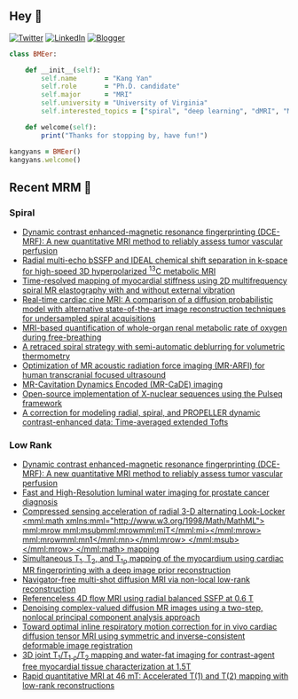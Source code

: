 ## Hey 👋
[![Twitter](https://img.shields.io/badge/Twitter-%231DA1F2.svg?style=for-the-badge&logo=X&logoColor=black)](https://twitter.com/KangY01)
[![LinkedIn](https://img.shields.io/badge/linkedin-%230077B5.svg?style=for-the-badge&logo=linkedin&logoColor=white)](https://www.linkedin.com/in/kyanyan/)
[![Blogger](https://img.shields.io/badge/Blogger-FF5722?style=for-the-badge&logo=blogger&logoColor=white)](https://kangyan.bearblog.dev/)







```ruby
class BMEer:

    def __init__(self):
        self.name       = "Kang Yan"
        self.role       = "Ph.D. candidate"
        self.major      = "MRI"
        self.university = "University of Virginia"
        self.interested_topics = ["spiral", "deep learning", "dMRI", "MRgFUS"]

    def welcome(self):
        print("Thanks for stopping by, have fun!")

kangyans = BMEer()
kangyans.welcome()
```

<!---
## Stats

![Kang Yan's GitHub stats](https://github-readme-stats.vercel.app/api?username=kangyans&show_icons=true&theme=radical)
-->




## Recent MRM 📖

### Spiral

<!-- SPIRAL:START -->
- [Dynamic contrast enhanced-magnetic resonance fingerprinting (DCE-MRF): A new quantitative MRI method to reliably assess tumor vascular perfusion](https://pubmed.ncbi.nlm.nih.gov/40808280/?utm_source=Other&utm_medium=rss&utm_campaign=pubmed-2&utm_content=1l1vNBYu_ediRIC33wc8jy-EnJXACHm3ID9uLqcBnqeabZrQ2n&fc=20250301181733&ff=20250823001807&v=2.18.0.post9+e462414)
- [Radial multi-echo bSSFP and IDEAL chemical shift separation in k-space for high-speed 3D hyperpolarized <sup>13</sup>C metabolic MRI](https://pubmed.ncbi.nlm.nih.gov/40720637/?utm_source=Other&utm_medium=rss&utm_campaign=pubmed-2&utm_content=1l1vNBYu_ediRIC33wc8jy-EnJXACHm3ID9uLqcBnqeabZrQ2n&fc=20250301181733&ff=20250823001807&v=2.18.0.post9+e462414)
- [Time-resolved mapping of myocardial stiffness using 2D multifrequency spiral MR elastography with and without external vibration](https://pubmed.ncbi.nlm.nih.gov/40720631/?utm_source=Other&utm_medium=rss&utm_campaign=pubmed-2&utm_content=1l1vNBYu_ediRIC33wc8jy-EnJXACHm3ID9uLqcBnqeabZrQ2n&fc=20250301181733&ff=20250823001807&v=2.18.0.post9+e462414)
- [Real-time cardiac cine MRI: A comparison of a diffusion probabilistic model with alternative state-of-the-art image reconstruction techniques for undersampled spiral acquisitions](https://pubmed.ncbi.nlm.nih.gov/40523130/?utm_source=Other&utm_medium=rss&utm_campaign=pubmed-2&utm_content=1l1vNBYu_ediRIC33wc8jy-EnJXACHm3ID9uLqcBnqeabZrQ2n&fc=20250301181733&ff=20250823001807&v=2.18.0.post9+e462414)
- [MRI-based quantification of whole-organ renal metabolic rate of oxygen during free-breathing](https://pubmed.ncbi.nlm.nih.gov/40415411/?utm_source=Other&utm_medium=rss&utm_campaign=pubmed-2&utm_content=1l1vNBYu_ediRIC33wc8jy-EnJXACHm3ID9uLqcBnqeabZrQ2n&fc=20250301181733&ff=20250823001807&v=2.18.0.post9+e462414)
- [A retraced spiral strategy with semi-automatic deblurring for volumetric thermometry](https://pubmed.ncbi.nlm.nih.gov/40391713/?utm_source=Other&utm_medium=rss&utm_campaign=pubmed-2&utm_content=1l1vNBYu_ediRIC33wc8jy-EnJXACHm3ID9uLqcBnqeabZrQ2n&fc=20250301181733&ff=20250823001807&v=2.18.0.post9+e462414)
- [Optimization of MR acoustic radiation force imaging (MR-ARFI) for human transcranial focused ultrasound](https://pubmed.ncbi.nlm.nih.gov/40326562/?utm_source=Other&utm_medium=rss&utm_campaign=pubmed-2&utm_content=1l1vNBYu_ediRIC33wc8jy-EnJXACHm3ID9uLqcBnqeabZrQ2n&fc=20250301181733&ff=20250823001807&v=2.18.0.post9+e462414)
- [MR-Cavitation Dynamics Encoded (MR-CaDE) imaging](https://pubmed.ncbi.nlm.nih.gov/40195077/?utm_source=Other&utm_medium=rss&utm_campaign=pubmed-2&utm_content=1l1vNBYu_ediRIC33wc8jy-EnJXACHm3ID9uLqcBnqeabZrQ2n&fc=20250301181733&ff=20250823001807&v=2.18.0.post9+e462414)
- [Open-source implementation of X-nuclear sequences using the Pulseq framework](https://pubmed.ncbi.nlm.nih.gov/40173321/?utm_source=Other&utm_medium=rss&utm_campaign=pubmed-2&utm_content=1l1vNBYu_ediRIC33wc8jy-EnJXACHm3ID9uLqcBnqeabZrQ2n&fc=20250301181733&ff=20250823001807&v=2.18.0.post9+e462414)
- [A correction for modeling radial, spiral, and PROPELLER dynamic contrast-enhanced data: Time-averaged extended Tofts](https://pubmed.ncbi.nlm.nih.gov/40159679/?utm_source=Other&utm_medium=rss&utm_campaign=pubmed-2&utm_content=1l1vNBYu_ediRIC33wc8jy-EnJXACHm3ID9uLqcBnqeabZrQ2n&fc=20250301181733&ff=20250823001807&v=2.18.0.post9+e462414)
<!-- SPIRAL:END -->

### Low Rank
<!-- LOWRANK:START -->
- [Dynamic contrast enhanced-magnetic resonance fingerprinting (DCE-MRF): A new quantitative MRI method to reliably assess tumor vascular perfusion](https://pubmed.ncbi.nlm.nih.gov/40808280/?utm_source=Other&utm_medium=rss&utm_campaign=pubmed-2&utm_content=1xQFPWS-91igfefos9vSnZbcPCCzCxP3sAZuBhy8dojlIZNMkS&fc=20250301181917&ff=20250822233752&v=2.18.0.post9+e462414)
- [Fast and High-Resolution luminal water imaging for prostate cancer diagnosis](https://pubmed.ncbi.nlm.nih.gov/40616252/?utm_source=Other&utm_medium=rss&utm_campaign=pubmed-2&utm_content=1xQFPWS-91igfefos9vSnZbcPCCzCxP3sAZuBhy8dojlIZNMkS&fc=20250301181917&ff=20250822233752&v=2.18.0.post9+e462414)
- [Compressed sensing acceleration of radial 3-D alternating Look-Locker <mml:math xmlns:mml="http://www.w3.org/1998/Math/MathML"> <mml:mrow> <mml:msub><mml:mrow><mml:mi>T</mml:mi></mml:mrow> <mml:mrow><mml:mn>1</mml:mn></mml:mrow> </mml:msub> </mml:mrow> </mml:math> mapping](https://pubmed.ncbi.nlm.nih.gov/40523153/?utm_source=Other&utm_medium=rss&utm_campaign=pubmed-2&utm_content=1xQFPWS-91igfefos9vSnZbcPCCzCxP3sAZuBhy8dojlIZNMkS&fc=20250301181917&ff=20250822233752&v=2.18.0.post9+e462414)
- [Simultaneous T<sub>1</sub>, T<sub>2</sub>, and T<sub>1ρ</sub> mapping of the myocardium using cardiac MR fingerprinting with a deep image prior reconstruction](https://pubmed.ncbi.nlm.nih.gov/40407793/?utm_source=Other&utm_medium=rss&utm_campaign=pubmed-2&utm_content=1xQFPWS-91igfefos9vSnZbcPCCzCxP3sAZuBhy8dojlIZNMkS&fc=20250301181917&ff=20250822233752&v=2.18.0.post9+e462414)
- [Navigator-free multi-shot diffusion MRI via non-local low-rank reconstruction](https://pubmed.ncbi.nlm.nih.gov/40326537/?utm_source=Other&utm_medium=rss&utm_campaign=pubmed-2&utm_content=1xQFPWS-91igfefos9vSnZbcPCCzCxP3sAZuBhy8dojlIZNMkS&fc=20250301181917&ff=20250822233752&v=2.18.0.post9+e462414)
- [Referenceless 4D flow MRI using radial balanced SSFP at 0.6 T](https://pubmed.ncbi.nlm.nih.gov/40106793/?utm_source=Other&utm_medium=rss&utm_campaign=pubmed-2&utm_content=1xQFPWS-91igfefos9vSnZbcPCCzCxP3sAZuBhy8dojlIZNMkS&fc=20250301181917&ff=20250822233752&v=2.18.0.post9+e462414)
- [Denoising complex-valued diffusion MR images using a two-step, nonlocal principal component analysis approach](https://pubmed.ncbi.nlm.nih.gov/40079233/?utm_source=Other&utm_medium=rss&utm_campaign=pubmed-2&utm_content=1xQFPWS-91igfefos9vSnZbcPCCzCxP3sAZuBhy8dojlIZNMkS&fc=20250301181917&ff=20250822233752&v=2.18.0.post9+e462414)
- [Toward optimal inline respiratory motion correction for in vivo cardiac diffusion tensor MRI using symmetric and inverse-consistent deformable image registration](https://pubmed.ncbi.nlm.nih.gov/40065566/?utm_source=Other&utm_medium=rss&utm_campaign=pubmed-2&utm_content=1xQFPWS-91igfefos9vSnZbcPCCzCxP3sAZuBhy8dojlIZNMkS&fc=20250301181917&ff=20250822233752&v=2.18.0.post9+e462414)
- [3D joint T<sub>1</sub>/T<sub>1</sub> <sub>ρ</sub>/T<sub>2</sub> mapping and water-fat imaging for contrast-agent free myocardial tissue characterization at 1.5T](https://pubmed.ncbi.nlm.nih.gov/39981990/?utm_source=Other&utm_medium=rss&utm_campaign=pubmed-2&utm_content=1xQFPWS-91igfefos9vSnZbcPCCzCxP3sAZuBhy8dojlIZNMkS&fc=20250301181917&ff=20250822233752&v=2.18.0.post9+e462414)
- [Rapid quantitative MRI at 46 mT: Accelerated T(1) and T(2) mapping with low-rank reconstructions](https://pubmed.ncbi.nlm.nih.gov/39887430/?utm_source=Other&utm_medium=rss&utm_campaign=pubmed-2&utm_content=1xQFPWS-91igfefos9vSnZbcPCCzCxP3sAZuBhy8dojlIZNMkS&fc=20250301181917&ff=20250822233752&v=2.18.0.post9+e462414)
<!-- LOWRANK:END -->

<!---
## Trophies 

[![trophy](https://github-profile-trophy.vercel.app/?username=kangyans&theme=onedark)](https://github.com/kangyans/github-profile-trophy)
--->






